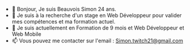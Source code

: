 - 👋 Bonjour, Je suis Beauvois Simon 24 ans.
- 👀 Je suis à la recherche d'un stage en Web Développeur pour valider mes compétences et ma formation actuel.
- 🌱 Je suis actuellement en Formation de 9 mois et Web Développeur et Web Mobile
- 📫 Vous pouvez me contacter sur l'email : Simon.twitch21@gmail.com 

